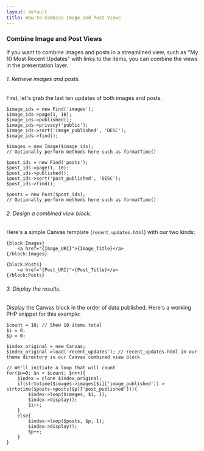 ```yaml
---
layout: default
title: How to Combine Image and Post Views
---
```


### Combine Image and Post Views

If you want to combine images and posts in a streamlined view, such as "My 10 Most Recent Updates" with links to the items, you can combine the views in the presentation layer.

###### 1. Retrieve images and posts.

First, let's grab the last ten updates of both images and posts.

	$image_ids = new Find('images');
	$image_ids->page(1, 10);
	$image_ids->published();
	$image_ids->privacy('public');
	$image_ids->sort('image_published', 'DESC');
	$image_ids->find();

	$images = new Image($image_ids);
	// Optionally perform methods here such as formatTime()

	$post_ids = new Find('posts');
	$post_ids->page(1, 10);
	$post_ids->published();
	$post_ids->sort('post_published', 'DESC');
	$post_ids->find();

	$posts = new Post($post_ids);
	// Optionally perform methods here such as formatTime()

###### 2. Design a combined view block.

Here's a simple Canvas template (`recent_updates.html`) with our two kinds:

	{block:Images}
		<a href="{Image_URI}">{Image_Title}</a>
	{/block:Images}

	{block:Posts}
		<a href="{Post_URI}">{Post_Title}</a>
	{/block:Posts}
	
###### 3. Display the results.

Display the Canvas block in the order of data published. Here's a working PHP snippet for this example:

	$count = 10; // Show 10 items total
	$i = 0;
	$p = 0;
	
	$index_original = new Canvas;
	$index_original->load('recent_updates'); // recent_updates.html in our theme directory is our Canvas combined view block
	
	// We'll initiate a loop that will count
	for($n=0; $n < $count; $n++){
		$index = clone $index_original;
		if(strtotime($images->images[$i]['image_published']) > strtotime($posts->posts[$p]['post_published'])){
			$index->loop($images, $i, 1);
			$index->display();
			$i++;
		}
		else{
			$index->loop($posts, $p, 1);
			$index->display();
			$p++;
		}
	}
